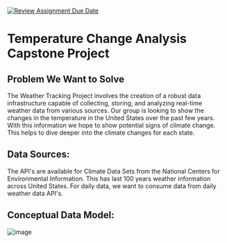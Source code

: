 [![Review Assignment Due Date](https://classroom.github.com/assets/deadline-readme-button-24ddc0f5d75046c5622901739e7c5dd533143b0c8e959d652212380cedb1ea36.svg)](https://classroom.github.com/a/1lXY_Wlg)

# Temperature Change Analysis Capstone Project

## Problem We Want to Solve
The Weather Tracking Project involves the creation of a robust data infrastructure capable of collecting, storing, and analyzing real-time weather data from various sources.
Our group is looking to show the changes in the temperature in the United States over the past few years. With this information we hope to show potential signs of climate change. This helps to dive deeper into the climate changes for each state. 

## Data Sources:
The API's are available for Climate Data Sets from the National Centers for Environmental Information. This has last 100 years weather information across United States. 
For daily data, we want to consume data from daily weather data API's. 

## Conceptual Data Model:
![image](https://github.com/DataExpert-ZachWilson-V4/capstone-project-v4p5/assets/10713255/ef6cf9e4-cef8-4ab2-83d8-db5f9311c80d)
